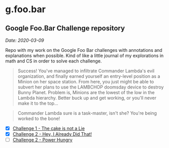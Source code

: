 # g.foo.bar 
## Google Foo.Bar Challenge repository

_Date: 2020-03-09_

Repo with my work on the Google Foo Bar challenges with annotations and explanations when possible. Kind of like a little journal of my explorations in math and CS in order to solve each challenge.

> Success! You've managed to infiltrate Commander Lambda's evil organization, and finally earned yourself an entry-level position as a Minion on her space station. From here, you just might be able to subvert her plans to use the LAMBCHOP doomsday device to destroy Bunny Planet. Problem is, Minions are the lowest of the low in the Lambda hierarchy. Better buck up and get working, or you'll never make it to the top...

> Commander Lambda sure is a task-master, isn't she? You're being worked to the bone!

- [x] [Challenge 1 - The cake is not a Lie](./the-cake-is-not-a-lie/README.md)
- [x] [Challenge 2 - Hey, I Already Did That!](./hey-i-already-did-that/README.md)
- [ ] [Challenge 2 - Power Hungry](./power-hungry/README.md)
